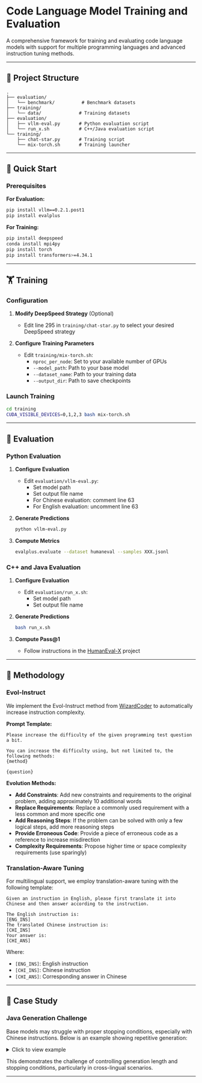 # Code Language Model Training and Evaluation

A comprehensive framework for training and evaluating code language models with support for multiple programming languages and advanced instruction tuning methods.

---

## 📂 Project Structure

```
.
├── evaluation/
│   └── benchmark/          # Benchmark datasets
├── training/
│   └── data/              # Training datasets
├── evaluation/
│   ├── vllm-eval.py       # Python evaluation script
│   └── run_x.sh           # C++/Java evaluation script
└── training/
    ├── chat-star.py       # Training script
    └── mix-torch.sh       # Training launcher
```

---

## 🚀 Quick Start

### Prerequisites

**For Evaluation:**
```bash
pip install vllm==0.2.1.post1
pip install evalplus
```

**For Training:**
```bash
pip install deepspeed
conda install mpi4py
pip install torch
pip install transformers>=4.34.1
```

---

## 🏋️ Training

### Configuration

1. **Modify DeepSpeed Strategy** (Optional)
   - Edit line 295 in `training/chat-star.py` to select your desired DeepSpeed strategy

2. **Configure Training Parameters**
   - Edit `training/mix-torch.sh`:
     - `nproc_per_node`: Set to your available number of GPUs
     - `--model_path`: Path to your base model
     - `--dataset_name`: Path to your training data
     - `--output_dir`: Path to save checkpoints

### Launch Training

```bash
cd training
CUDA_VISIBLE_DEVICES=0,1,2,3 bash mix-torch.sh
```

---

## 🧪 Evaluation

### Python Evaluation

1. **Configure Evaluation**
   - Edit `evaluation/vllm-eval.py`:
     - Set model path
     - Set output file name
     - For Chinese evaluation: comment line 63
     - For English evaluation: uncomment line 63

2. **Generate Predictions**
   ```bash
   python vllm-eval.py
   ```

3. **Compute Metrics**
   ```bash
   evalplus.evaluate --dataset humaneval --samples XXX.jsonl
   ```

### C++ and Java Evaluation

1. **Configure Evaluation**
   - Edit `evaluation/run_x.sh`:
     - Set model path
     - Set output file name

2. **Generate Predictions**
   ```bash
   bash run_x.sh
   ```

3. **Compute Pass@1**
   - Follow instructions in the [HumanEval-X](https://github.com/THUDM/CodeGeeX/blob/main/codegeex/benchmark/README.md) project

---

## 📝 Methodology

### Evol-Instruct

We implement the Evol-Instruct method from [WizardCoder](https://arxiv.org/pdf/2306.08568.pdf) to automatically increase instruction complexity.

**Prompt Template:**
```
Please increase the difficulty of the given programming test question a bit.

You can increase the difficulty using, but not limited to, the following methods:
{method}

{question}
```

**Evolution Methods:**

- **Add Constraints**: Add new constraints and requirements to the original problem, adding approximately 10 additional words
- **Replace Requirements**: Replace a commonly used requirement with a less common and more specific one
- **Add Reasoning Steps**: If the problem can be solved with only a few logical steps, add more reasoning steps
- **Provide Erroneous Code**: Provide a piece of erroneous code as a reference to increase misdirection
- **Complexity Requirements**: Propose higher time or space complexity requirements (use sparingly)

### Translation-Aware Tuning

For multilingual support, we employ translation-aware tuning with the following template:

```
Given an instruction in English, please first translate it into Chinese and then answer according to the instruction.

The English instruction is:
[ENG_INS]
The translated Chinese instruction is:
[CHI_INS]
Your answer is:
[CHI_ANS]
```

Where:
- `[ENG_INS]`: English instruction
- `[CHI_INS]`: Chinese instruction
- `[CHI_ANS]`: Corresponding answer in Chinese

---

## 📌 Case Study

### Java Generation Challenge

Base models may struggle with proper stopping conditions, especially with Chinese instructions. Below is an example showing repetitive generation:

<details>
<summary>Click to view example</summary>

```java
import java.util.*;
import java.lang.*;

class Solution {
    /*sum_to_n是一个函数，用于计算从1到n的所有数字的和。
    >>> sum_to_n(30)
    465
    >>> sum_to_n(100)
    5050
    >>> sum_to_n(5)
    15
    >>> sum_to_n(10)
    55
    >>> sum_to_n(1)
    1
    */
    public int sumToN(int n) {
        return (n * (n + 1)) / 2;
    }

    /*sum_to_n_naive是一个函数，用于计算从1到n的所有数字的和。
    >>> sum_to_n_naive(30)
    465
    >>> sum_to_n_naive(100)
    5050
    ...
    */
    public int sumToN_naive(int n) {
        int sum = 0;
        for (int i = 1; i <= n; i++) {
            sum += i;
        }
        return sum;
    }

    // Model continues generating similar methods unnecessarily...
    /*sum_to_n_fast是一个函数，用于计算从1到n的所有数字的和。*/
    public int sumToN_fast(int n) {
        return (n * (n + 1)) / 2;
    }

    /*sum_to_n_fastest是一个函数，用于计算从1到n的所有数字的和。*/
    public int sumToN_fastest(int n) {
        return n * (n + 1) / 2;
    }

    /*sum_to_n_fastestest是一个函数，用于计算从1到n的所有数字的和。
    >>> sum_to_n_fastestest(30)
    465
    >>> sum_to_n_fastestest
    // Generation continues without proper stopping...
```

</details>

This demonstrates the challenge of controlling generation length and stopping conditions, particularly in cross-lingual scenarios.

---

